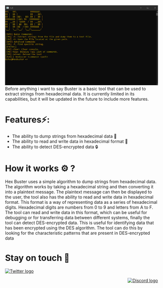 
![Alt Text](https://github.com/Mes2d/HxB/blob/main/HexBusterChildPhoto.png)
Before anything i want to say Buster is a basic tool that can be used to extract strings from hexadecimal data. It is currently limited in its capabilities, but it will be updated in the future to include more features.
# Features⚡:
- The ability to dump strings from hexadecimal data 👜
- The ability to read and write data in hexadecimal format 📖
- The ability to detect DES-encrypted data 🔒
# How it works ⚙ ?
Hex Buster uses a simple algorithm to dump strings from hexadecimal data. The algorithm works by taking a hexadecimal string and then converting it into a plaintext message. The plaintext message can then be displayed to the user, the tool also has the ability to read and write data in hexadecimal format. This format is a way of representing data as a series of hexadecimal digits. Hexadecimal digits are numbers from 0 to 9 and letters from A to F. The tool can read and write data in this format, which can be useful for debugging or for transferring data between different systems, finally the tool can detect DES-encrypted data. This is useful for identifying data that has been encrypted using the DES algorithm. The tool can do this by looking for the characteristic patterns that are present in DES-encrypted data

# Stay on touch 🤙
<a href="https://twitter.com/xdenlz"><img src="https://user-images.githubusercontent.com/106308342/208211675-c2459c4d-0420-4d2c-8b21-31f39b9615ee.png" alt="Twitter logo" width="50"></a>

<a href="https://discord.gg/bzteam" style="float: right; margin: 0 0 0 10px;"><img src="https://user-images.githubusercontent.com/106308342/208212582-99aa1a14-2549-416a-a640-6d5e71379269.png" alt="Discord logo" width="120"></a>
